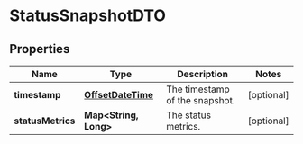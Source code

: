 

# StatusSnapshotDTO

## Properties

Name | Type | Description | Notes
------------ | ------------- | ------------- | -------------
**timestamp** | [**OffsetDateTime**](OffsetDateTime.md) | The timestamp of the snapshot. |  [optional]
**statusMetrics** | **Map&lt;String, Long&gt;** | The status metrics. |  [optional]



